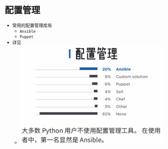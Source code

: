 # 配置管理

* 常用的配置管理库有
  * `Ansible`
  * `Puppet`
* 详见
  * ![python_config_lib](../assets/img/python_config_lib.png)
